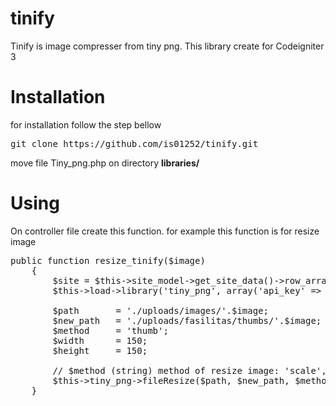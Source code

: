 # tinify
Tinify is image compresser from tiny png. This library create for Codeigniter 3

# Installation
for installation follow the step bellow
<pre>git clone https://github.com/is01252/tinify.git</pre>
move file Tiny_png.php on directory <b>libraries/</b>

# Using
On controller file create this function.
for example this function is for resize image
<pre>
public function resize_tinify($image)
	{
		$site = $this->site_model->get_site_data()->row_array();
		$this->load->library('tiny_png', array('api_key' => 'YOUR_API_KEY'));

		$path 		= './uploads/images/'.$image;
		$new_path 	= './uploads/fasilitas/thumbs/'.$image;
		$method 	= 'thumb';
		$width 		= 150;
		$height 	= 150;

		// $method (string) method of resize image: 'scale', 'fit', 'cover', 'thumb' 
		$this->tiny_png->fileResize($path, $new_path, $method, $width, $height);
	}
</pre>
